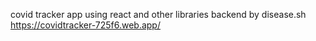 covid tracker app using react and other libraries
backend by disease.sh
https://covidtracker-725f6.web.app/
